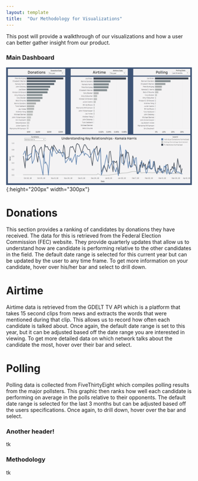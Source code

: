 ```yaml
---
layout: template
title:  "Our Methodology for Visualizations"
---
```


This post will provide a walkthrough of our visualizations and how a user can better gather insight from our product.

### Main Dashboard
![Main Dashboard](Main_Dashboard.png){:height="200px" width="300px"} <br/>

# Donations

This section provides a ranking of candidates by donations they have received. The data for this is retrieved from the Federal Election Commission (FEC) website. They provide quarterly updates that allow us to understand how are candidate is performing relative to the other candidates in the field. The default date range is selected for this current year but can be updated by the user to any time frame. To get more information on your candidate, hover over his/her bar and select to drill down.

# Airtime

Airtime data is retrieved from the GDELT TV API which is a platform that takes 15 second clips from news and extracts the words that were mentioned during that clip. This allows us to record how often each candidate is talked about. Once again, the default date range is set to this year, but it can be adjusted based off the date range you are interested in viewing. To get more detailed data on which network talks about the candidate the most, hover over their bar and select.

# Polling

Polling data is collected from FiveThirtyEight which compiles polling results from the major pollsters. This graphic then ranks how well each candidate is performing on average in the polls relative to their opponents. The default date range is selected for the last 3 months but can be adjusted based off the users specifications. Once again, to drill down, hover over the bar and select.

### Another header!

tk

### Methodology

tk
